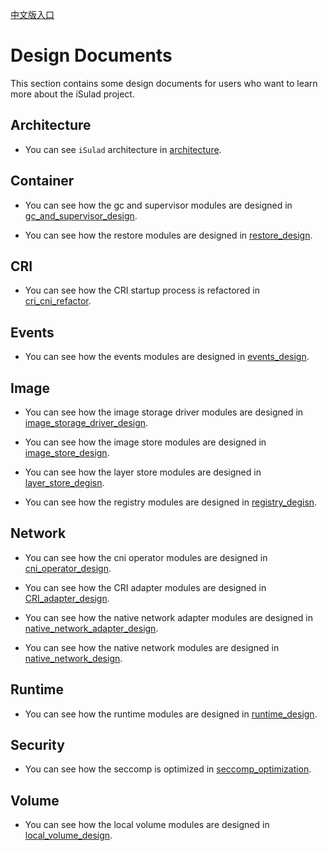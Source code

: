 [中文版入口](README_zh.md)

# Design Documents

This section contains some design documents for users who want to learn more about the iSulad project. 

## Architecture

- You can see `iSulad`  architecture in [architecture](./architecture.md).

## Container

- You can see how the gc and supervisor modules are designed in [gc_and_supervisor_design](./detailed/Container/gc_and_supervisor_design.md).

- You can see how the restore modules are designed in [restore_design](./detailed/Container/restore_design.md).

## CRI

- You can see how the CRI startup process is refactored in [cri_cni_refactor](./detailed/CRI/cri_cni_refactor_zh.md).

## Events

- You can see how the events modules are designed in [events_design](./detailed/Events/events_design.md).

## Image

- You can see how the image storage driver modules are designed in [image_storage_driver_design](./detailed/Image/image_storage_driver_design.md).

- You can see how the image store modules are designed in [image_store_design](./detailed/Image/image_store_design.md).

- You can see how the layer store modules are designed in [layer_store_degisn](./detailed/Image/layer_store_degisn.md).

- You can see how the registry modules are designed in [registry_degisn](./detailed/Image/registry_degisn.md).

## Network

- You can see how the cni operator modules are designed in [cni_operator_design](./detailed/Network/cni_operator_design_zh.md).

- You can see how the CRI adapter modules are designed in [CRI_adapter_design](./detailed/Network/CRI_adapter_design_zh.md).

- You can see how the native network adapter modules are designed in [native_network_adapter_design](./detailed/Network/native_network_adapter_design_zh.md).

- You can see how the native network modules are designed in [native_network_design](./detailed/Network/native_network_design_zh.md).

## Runtime

- You can see how the runtime modules are designed in [runtime_design](./detailed/Runtime/runtime_design.md).

## Security

- You can see how the seccomp is optimized in [seccomp_optimization](./detailed/Security/seccomp_optimization_zh.md).

## Volume

- You can see how the local volume modules are designed in [local_volume_design](./detailed/Volume/local_volume_design_zh.md).